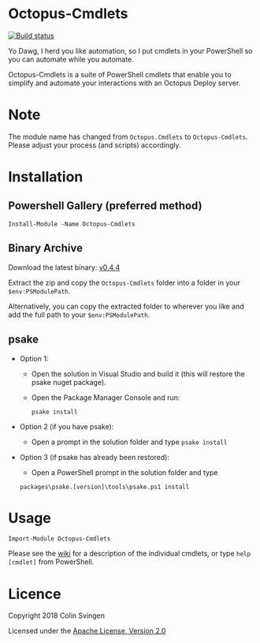 Octopus-Cmdlets
===============
[![Build status](https://ci.appveyor.com/api/projects/status/i5xjnh3ar642j05p?svg=true)](https://ci.appveyor.com/project/Swoogan/octopus-cmdlets)

Yo Dawg, I herd you like automation, so I put cmdlets in your PowerShell so you
can automate while you automate.

Octopus-Cmdlets is a suite of PowerShell cmdlets that enable you to simplify 
and automate your interactions with an Octopus Deploy server.

Note
====
The module name has changed from `Octopus.Cmdlets` to `Octopus-Cmdlets`. Please 
adjust your process (and scripts) accordingly.

Installation
============
Powershell Gallery (preferred method)
-------------------------------------

    Install-Module -Name Octopus-Cmdlets


Binary Archive
--------------
Download the latest binary: [v0.4.4](https://github.com/Swoogan/Octopus-Cmdlets/releases/download/v0.4.4/Octopus-Cmdlets-v0.4.4.zip)

Extract the zip and copy the `Octopus-Cmdlets` folder into a folder in your
`$env:PSModulePath`.

Alternatively, you can copy the extracted folder to wherever you like and add
the full path to your `$env:PSModulePath`.

psake
-----
* Option 1:
    * Open the solution in Visual Studio and build it (this will restore the psake nuget package).
    * Open the Package Manager Console and run:

        `psake install`

* Option 2 (if you have psake):	
    * Open a prompt in the solution folder and type `psake install`

* Option 3 (if psake has already been restored):	
    * Open a PowerShell prompt in the solution folder and type 
    
    `packages\psake.[version]\tools\psake.ps1 install`
    
Usage
=====

    Import-Module Octopus-Cmdlets

Please see the [wiki](https://github.com/Swoogan/Octopus-Cmdlets/wiki) for a 
description of the individual cmdlets, or type `help [cmdlet]` from PowerShell.

Licence
=======
Copyright 2018 Colin Svingen

   Licensed under the [Apache License, Version 2.0](http://www.apache.org/licenses/LICENSE-2.0)
